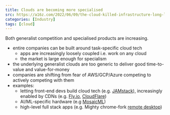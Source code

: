 ```yaml
---
title: Clouds are becoming more specialised
src: https://a16z.com/2022/06/09/the-cloud-killed-infrastructure-long-live-infrastructure
categories: [Industry]
tags: [cloud]
---
```


Both generalist competition and specialised products are increasing.

- entire companies can be built around task-specific cloud tech
  + apps are increasingly loosely coupled i.e. work on any cloud
  + the market is large enough for specialism
- the underlying generalist clouds are too generic to deliver good time-to-value and value-for-money
- companies are shifting from fear of AWS/GCP/Azure competing to actively competing with them
- examples:
  + letting front-end devs build cloud tech (e.g. [JAMstack](https://jamstack.org)), increasingly enabled by CDNs (e.g. [Fly.io](https://fly.io), [CloudFlare](https://www.cloudflare.com))
  + AI/ML-specific hardware (e.g [MosaicML](https://www.mosaicml.com))
  + high-level full stack apps (e.g. Mighty chrome-fork [remote desktop](https://mightyviewer.com))